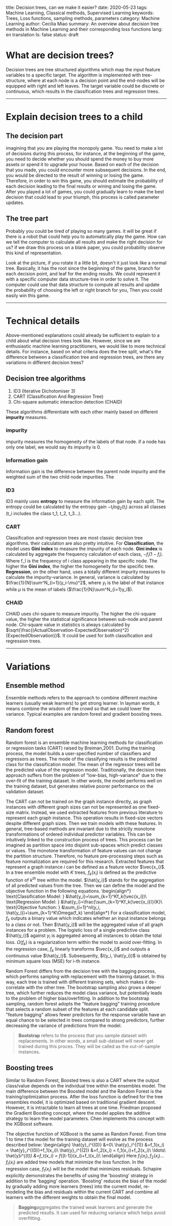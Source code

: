 title: Decision trees, can we make it easier?
date:	2020-05-23
tags: Machine Learning, Classical methods, Supervised Learning
keywords: Trees, Loss functions, sampling methods, parameters
category: Machine Learning
author: Cecilia Miao
summary: An overview about decision tree methods in Machine Learning and their corresponding loss functions
lang: en
translation	Is: false
status: draft
# What are decision trees?

Decision trees are tree structured algorithms which map the input feature variables to a specific target. The algorithm is implemented with tree-structure, where at each node is a decision point and the end-nodes will be equipped with right and left leaves. The target variable could be discrete or continuous, which results in the classification trees and regression trees.
___
# Explain decision trees to a child
## The decision part
imagining that you are playing the monopoly game. You need to make a lot of decisions during this process, for instance, at the beginning of the game, you need to decide whether you should spend the money to buy more assets or spend it to upgrade your house. Based on each of the decision that you made, you could encounter more subsequent decisions. In the end, you would be directed to the result of winning or losing the game.
Therefore, in order to win this game, you should estimate the probability of each decision leading to the final results or wining and losing the game. After you played a lot of games, you could gradually learn to make the best decision that could lead to your triumph, this process is called parameter updates.

## The tree part
Probably you could be tired of playing so many games. it will be great if there is a robot that could help you to automatically play the game. How can we tell the computer to calculate all results and make the right decision for us? if we draw this process on a blank paper, you could probability observe this kind of representation.

Look at the picture, if you rotate it a little bit, doesn't it just look like a normal tree. Basically, it has the root since the beginning of the game, branch for each decision point, and leaf for the ending results. We could represent it with a specific computer data structure-tree in order to solve it. The computer could use that data structure to compute all results and update the probability of choosing the left or right branch for you, Then you could easily win this game.
___
# Technical details

Above-mentioned explanations could already be sufficient to explain to a child about what decision trees look like. However, since we are enthusiastic machine learning practitioners, we would like to more technical details. For instance, based on what criteria does the tree split, what's the difference between a classification tree and regression trees, are there any variations in different decision trees?

## Decision tree algorithms
1. ID3 (Iterative Dichotomiser 3)
2. CART (Classification And Regression Tree)
3. Chi-square automatic interaction detection (CHAID)

These algorithms differentiate with each other mainly based on different __impurity__ measures. 
### impurity
impurity measures the homogeneity of the labels of that node. if a node has only one label, we would say its impurity is 0.
### Information gain
Information gain is the difference between the parent node impurity and the weighted sum of the two child node impurities. The
### ID3
ID3 mainly uses **entropy** to measure the information gain by each split. The entropy could be calculated by the entropy gain $-t_ilog_2(t_i)$ across all classes (t_i includes the class t_1, t_2, t_3...).
### CART 
Classification and regression trees are most classic decision tree algorithms. their calculation are also pretty intuitive. For **Classification**, the model uses **Gini index** to measure the impurity of each node. **Gini index** is calculated by aggregate the frequency calculation of each class, $-f_i(1-f_i)$. Where f_I is the frequency of i class appearing in the specific node. The higher the  **Gini index**, the higher the homogeneity  for the specific tree.
**Regression**, on the other hand, uses a totally different impurity measures to calculate the impurity-variance. In general, variance is calculated by $\frac{1}{N}\sum^N_{i=1}(y_i-\mu)^2$, where $y_I$ is the label of that instance while $\mu$ is the mean of labels ($\frac{1}{N}\sum^N_{i=1}y_i$).
### CHAID
CHAID uses chi-square to measure impurity. The higher the chi-square value, the higher the statistical significance between sub-node and parent node. Chi-square value in statistics is always calculated by $\sqrt{\frac{(ActualObservation-ExpectedObservation)^2}{ExpectedObservation}}$. It could be used for both classification and regression trees.

___
# Variations
## Ensemble method
Ensemble methods refers to the approach to combine different machine learners (usually weak learners) to get strong learner. In layman words, it means combine the wisdom of the crowd so that we could lower the variance. Typical examples are random forest and gradient boosting trees.
## Random forest
Random forest is an ensemble machine learning methods for classification or regression tasks (CART) raised by Breiman,2001. During the training process, the model builds a user-specified number of classifiers and regressors as trees. The mode of the classifying results is the predicted class for the classification model. The mean of the regressor trees will be the predicted value of the regression model. Traditionally, the decision trees approach suffers from the problem of "low-bias, high-variance" due to the over-fit of the training dataset. In other words, the model performs well on the training dataset, but generates relative poorer performance on the validation dataset. 

The CART can not be trained on the graph instance directly, as graph instances with different graph sizes can not be represented as one fixed-size matrix. Instead, we used extracted features from previous literature to represent each graph instance. This operation results in fixed-size vectors despite different graph sizes. Then we train models with these features. In general, tree-based methods are invariant due to the strictly monotone transformations of ordered individual predictor variables. This can be intuitively linked to the construction process of trees. This process can be imagined as partition space into disjoint sub-spaces which predict classes or values. The monotone transformation of feature values can not change the partition structure. Therefore, no feature pre-processing steps such as feature normalization are required for this research. Extracted features that represent a graph instance $i$ can be defined as a feature vector 
$\vec{x_i}$. In a tree ensemble model with $K$ trees,  $f_k(x_i)$ is defined as the predictive function of $k^{th}$ tree within the model. $\hat{y_i}$ stands for the aggregation of all predicted values from the tree. Then we can define the model and the objective function in the following equations.
\begin{align*}
\text{Classification Model: }  &\hat{y_i}=\sum_{k=1}^Kf_k(\vec{x_i})\\
  \text{Regression Model: }  &\hat{y_i}=\frac{\sum_{k=1}^Kf_k(\vec{x_i})}{K}\\
  \text{Objective function: }  &\sum_{i=1}^nl(y_i, \hat{y_i})+\sum_{k=1}^K\Omega(f_k)
\end{align*}
 For a classification model, $f_k$ outputs a binary value which indicates whether an input instance belongs to a class or not. Then $\hat{y_i}$ will be the aggregated value of all graph instances for a problem. The logistic loss of a single predictive class $\hat{y_i}$ against $y_i$ is aggregated among all instances to obtain the total loss. $\Omega(f_k)$ is a regularization term within the model to avoid over-fitting.
 In the regression case, $f_k$ linearly transforms $\vec{x_i}$ and outputs a continuous value $\hat{y_i}$. Subsequently, $l(y_i, \hat{y_i})$ is obtained by minimum square loss (MSE) for i-th instance. 
 
 Random Forest differs from the decision tree with the bagging process, which performs sampling with replacement with the training dataset. In this way, each tree is trained with different training sets, which makes it de-correlate with the other tree. The bootstrap sampling also grows a deeper tree, which further reduces the model class variance, but potentially leads to the problem of higher bias/overfitting. In addition to the bootstrap sampling, random forest adopts the "feature bagging" training procedure that selects a random subset of the features at each candidate split. "feature bagging" allows fewer predictors for the response variable have an equal chance to be selected in trees compared to strong predictors, further decreasing the variance of predictions from the model. 
 >**Bootstrap** refers to the process that you sample dataset with replacements. In other words, a small sub-dataset will never get trained during this proces. They will be called as the out-of-sample instances.
 
 ## Boosting trees
 Similar to Random Forest, Boosted trees  is also a CART where the output class/value depends on the individual tree within the ensembles model. The main difference between the Boosted model and the Random Forest is the training/optimization process. After the loss function is defined for the tree ensembles model, it is optimized based on traditional gradient descent. However, it is intractable to learn all trees at one time. Friedman proposed the Gradient Boosting concept, where the model applies the additive strategy to learn the model parameters. Chen implements this concept with the XGBoost software. 
 
 The objective function of XGBoost is the same as Random Forest. From time 1 to time $t$ the model for the training dataset will evolve as the process described below:
 \begin{align}
 \hat{y}_i^{(0)} &=0\\
  \hat{y}_i^{(1)} &=f_1(x_i) =  \hat{y}_i^{(0)}+f_1(x_i)\\
    \hat{y}_i^{(2)} &=f_2(x_i) = f_1(x_i)+f_2(x_i)\\
    \ldots\\
    \hat{y}_i^{(t)} &=f_t(x_i) = f_{(t-1)}(x_i)+f_t(x_i)\\
 \end{align}
 Here $f_1(x_i), f_2(x_i)\ldots f_t(x_i)$ are added tree models that minimize the loss function. In the regression case, $f_t(x_i)$ will be the model that minimizes residuals. Schapire explicitly demonstrates the benefits of using the 'boosting' strategy in addition to the 'bagging' operation. 'Boosting' reduces the bias of the model by gradually adding more learners (trees) into the current model, re-modeling the bias and residuals within the current CART and combine all learners with the different weights to obtain the final model.

>**Bagging**aggregates the trained weak learners and generate the predicted results. It can used for reducing variance which helps avoid overfitting.
